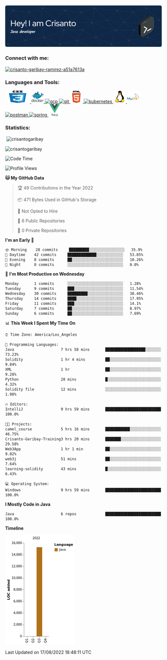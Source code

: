 ![Header](./assets/github-header-image.png)

<h3 align="left">Connect with me:</h3>
<p align="left">
<a href="https://linkedin.com/in/crisanto-garibay-ramirez-a51a7613a" target="blank"><img align="center" src="https://raw.githubusercontent.com/rahuldkjain/github-profile-readme-generator/master/src/images/icons/Social/linked-in-alt.svg" alt="crisanto-garibay-ramirez-a51a7613a" height="30" width="40" /></a>
</p>

<h3 align="left">Languages and Tools:</h3>
<p align="left"> <a href="https://www.w3schools.com/css/" target="_blank" rel="noreferrer"> <img src="https://raw.githubusercontent.com/devicons/devicon/master/icons/css3/css3-original-wordmark.svg" alt="css3" width="80" height="40"/> </a> <a href="https://www.docker.com/" target="_blank" rel="noreferrer"> <img src="https://raw.githubusercontent.com/devicons/devicon/master/icons/docker/docker-original-wordmark.svg" alt="docker" width="40" height="40"/> </a> <a href="https://cloud.google.com" target="_blank" rel="noreferrer"> <img src="https://www.vectorlogo.zone/logos/google_cloud/google_cloud-icon.svg" alt="gcp" width="40" height="40"/> </a> <a href="https://git-scm.com/" target="_blank" rel="noreferrer"> <img src="https://www.vectorlogo.zone/logos/git-scm/git-scm-icon.svg" alt="git" width="40" height="40"/> </a> <a href="https://www.w3.org/html/" target="_blank" rel="noreferrer"> <img src="https://raw.githubusercontent.com/devicons/devicon/master/icons/html5/html5-original-wordmark.svg" alt="html5" width="40" height="40"/> </a> <a href="https://kubernetes.io" target="_blank" rel="noreferrer"> <img src="https://www.vectorlogo.zone/logos/kubernetes/kubernetes-icon.svg" alt="kubernetes" width="40" height="40"/> </a> <a href="https://www.linux.org/" target="_blank" rel="noreferrer"> <img src="https://raw.githubusercontent.com/devicons/devicon/master/icons/linux/linux-original.svg" alt="linux" width="40" height="40"/> </a> <a href="https://www.mysql.com/" target="_blank" rel="noreferrer"> <img src="https://raw.githubusercontent.com/devicons/devicon/master/icons/mysql/mysql-original-wordmark.svg" alt="mysql" width="40" height="40"/> </a> <a href="https://postman.com" target="_blank" rel="noreferrer"> <img src="https://www.vectorlogo.zone/logos/getpostman/getpostman-icon.svg" alt="postman" width="40" height="40"/> </a> <a href="https://spring.io/" target="_blank" rel="noreferrer"> <img src="https://www.vectorlogo.zone/logos/springio/springio-icon.svg" alt="spring" width="40" height="40"/> </a> <a href="https://vuejs.org/" target="_blank" rel="noreferrer"> <img src="https://raw.githubusercontent.com/devicons/devicon/master/icons/vuejs/vuejs-original-wordmark.svg" alt="vuejs" width="40" height="40"/> </a> </p>

<h3 align="left">Statistics:</h3>

<p>&nbsp;<img align="center" src="https://github-readme-stats.vercel.app/api?username=crisantogaribay&show_icons=true&locale=en&theme=dark" alt="crisantogaribay" /></p>

<p><img align="center" src="https://github-readme-streak-stats.herokuapp.com/?user=crisantogaribay&theme=dark" alt="crisantogaribay" /></p>

<!--START_SECTION:waka-->
![Code Time](http://img.shields.io/badge/Code%20Time-69%20hrs%209%20mins-blue)

![Profile Views](http://img.shields.io/badge/Profile%20Views-2-blue)

**🐱 My GitHub Data** 

> 🏆 49 Contributions in the Year 2022
 > 
> 📦 471 Bytes Used in GitHub's Storage 
 > 
> 🚫 Not Opted to Hire
 > 
> 📜 6 Public Repositories 
 > 
> 🔑 0 Private Repositories  
 > 
**I'm an Early 🐤** 

```text
🌞 Morning    28 commits     █████████░░░░░░░░░░░░░░░░   35.9% 
🌆 Daytime    42 commits     █████████████░░░░░░░░░░░░   53.85% 
🌃 Evening    8 commits      ██░░░░░░░░░░░░░░░░░░░░░░░   10.26% 
🌙 Night      0 commits      ░░░░░░░░░░░░░░░░░░░░░░░░░   0.0%

```
📅 **I'm Most Productive on Wednesday** 

```text
Monday       1 commits      ░░░░░░░░░░░░░░░░░░░░░░░░░   1.28% 
Tuesday      9 commits      ███░░░░░░░░░░░░░░░░░░░░░░   11.54% 
Wednesday    30 commits     █████████░░░░░░░░░░░░░░░░   38.46% 
Thursday     14 commits     ████░░░░░░░░░░░░░░░░░░░░░   17.95% 
Friday       11 commits     ███░░░░░░░░░░░░░░░░░░░░░░   14.1% 
Saturday     7 commits      ██░░░░░░░░░░░░░░░░░░░░░░░   8.97% 
Sunday       6 commits      ██░░░░░░░░░░░░░░░░░░░░░░░   7.69%

```


📊 **This Week I Spent My Time On** 

```text
⌚︎ Time Zone: America/Los_Angeles

💬 Programming Languages: 
Java                     7 hrs 58 mins       ██████████████████░░░░░░░   73.23% 
Solidity                 1 hr 4 mins         ██░░░░░░░░░░░░░░░░░░░░░░░   9.84% 
XML                      1 hr                ██░░░░░░░░░░░░░░░░░░░░░░░   9.28% 
Python                   28 mins             █░░░░░░░░░░░░░░░░░░░░░░░░   4.32% 
Solidity file            12 mins             ░░░░░░░░░░░░░░░░░░░░░░░░░   1.98%

🔥 Editors: 
IntelliJ                 9 hrs 59 mins       █████████████████████████   100.0%

🐱‍💻 Projects: 
camel_course             5 hrs 16 mins       ███████████░░░░░░░░░░░░░░   46.75% 
Crisanto-Garibay-Training3 hrs 20 mins       ███████░░░░░░░░░░░░░░░░░░   29.58% 
Web3App                  1 hr 1 min          ██░░░░░░░░░░░░░░░░░░░░░░░   9.02% 
web3j                    51 mins             ██░░░░░░░░░░░░░░░░░░░░░░░   7.64% 
learning-solidity        43 mins             █░░░░░░░░░░░░░░░░░░░░░░░░   6.43%

💻 Operating System: 
Windows                  9 hrs 59 mins       █████████████████████████   100.0%

```

**I Mostly Code in Java** 

```text
Java                     6 repos             █████████████████████████   100.0%

```


**Timeline**

![Chart not found](https://raw.githubusercontent.com/CrisantoGaribay/CrisantoGaribay/main/charts/bar_graph.png) 


 Last Updated on 17/08/2022 18:48:11 UTC
<!--END_SECTION:waka-->
